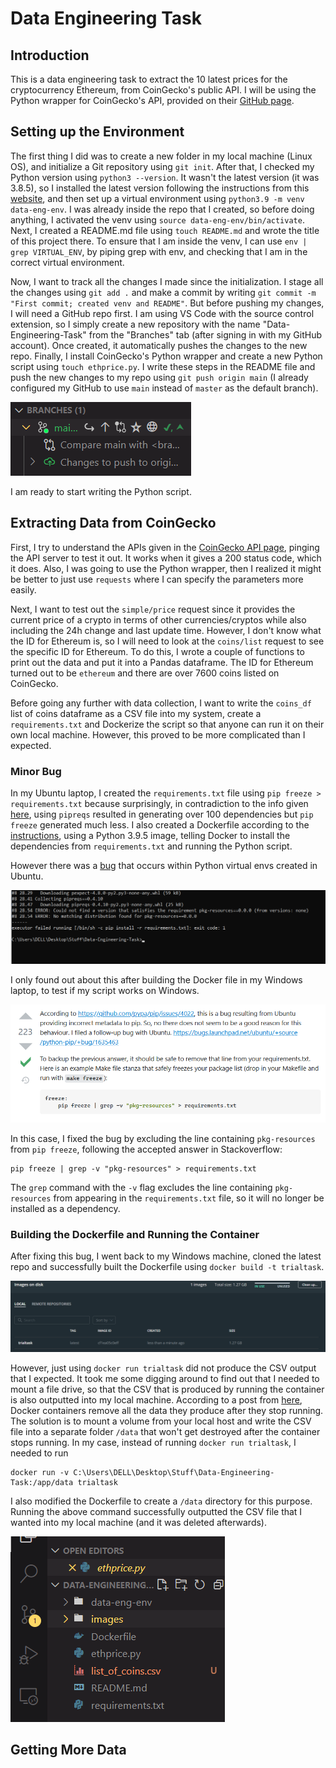 # Data Engineering Task

## Introduction

This is a data engineering task to extract the 10 latest prices for the cryptocurrency Ethereum, from CoinGecko's public API. I will be using the Python wrapper for CoinGecko's API, provided on their [GitHub page](https://github.com/man-c/pycoingecko).

## Setting up the Environment

The first thing I did was to create a new folder in my local machine (Linux OS), and initialize a Git repository using `git init`. After that, I checked my Python version using `python3 --version`. It wasn't the latest version (it was 3.8.5), so I installed the latest version following the instructions from this [website](https://linuxize.com/post/how-to-install-python-3-9-on-ubuntu-20-04/), and then set up a virtual environment using `python3.9 -m venv data-eng-env`. I was already inside the repo that I created, so before doing anything, I activated the venv using `source data-eng-env/bin/activate`. Next, I created a README.md file using `touch README.md` and wrote the title of this project there. To ensure that I am inside the venv, I can use `env | grep VIRTUAL_ENV`, by piping grep with env, and checking that I am in the correct virtual environment.

Now, I want to track all the changes I made since the initialization. I stage all the changes using `git add .` and make a commit by writing `git commit -m "First commit; created venv and README"`. But before pushing my changes, I will need a GitHub repo first. I am using VS Code with the source control extension, so I simply create a new repository with the name "Data-Engineering-Task" from the "Branches" tab (after signing in with my GitHub account). Once created, it automatically pushes the changes to the new repo. Finally, I install CoinGecko's Python wrapper and create a new Python script using `touch ethprice.py`. I write these steps in the README file and push the new changes to my repo using `git push origin main` (I already configured my GitHub to use `main` instead of `master` as the default branch).

!['Branches' tab in VS Code](images/push_to_main.png "'Branches' tab in VS Code")

I am ready to start writing the Python script.

## Extracting Data from CoinGecko

First, I try to understand the APIs given in the [CoinGecko API page](https://www.coingecko.com/api/documentations/v3), pinging the API server to test it out. It works when it gives a 200 status code, which it does. Also, I was going to use the Python wrapper, then I realized it might be better to just use `requests` where I can specify the parameters more easily.

Next, I want to test out the `simple/price` request since it provides the current price of a crypto in terms of other currencies/cryptos while also including the 24h change and last update time. However, I don't know what the ID for Ethereum is, so I will need to look at the `coins/list` request to see the specific ID for Ethereum. To do this, I wrote a couple of functions to print out the data and put it into a Pandas dataframe. The ID for Ethereum turned out to be `ethereum` and there are over 7600 coins listed on CoinGecko.

Before going any further with data collection, I want to write the `coins_df` list of coins dataframe as a CSV file into my system, create a `requirements.txt` and Dockerize the script so that anyone can run it on their own local machine. However, this proved to be more complicated than I expected.

### Minor Bug

In my Ubuntu laptop, I created the `requirements.txt` file using `pip freeze > requirements.txt` because surprisingly, in contradiction to the info given [here](https://stackoverflow.com/questions/31684375/automatically-create-requirements-txt), using `pipreqs` resulted in generating over 100 dependencies but `pip freeze` generated much less. I also created a Dockerfile according to the [instructions](https://www.freecodecamp.org/news/docker-101-fundamentals-and-practice-edb047b71a51/), using a Python 3.9.5 image, telling Docker to install the dependencies from `requirements.txt` and running the Python script.

However there was a [bug](https://stackoverflow.com/questions/39577984/what-is-pkg-resources-0-0-0-in-output-of-pip-freeze-command) that occurs within Python virtual envs created in Ubuntu.

![Bug when building Dockerfile in Windows](images/bug_pkgresources.png "Bug when building Dockerfile in Windows")

I only found out about this after building the Docker file in my Windows laptop, to test if my script works on Windows.

![Just exclude pkg-resources from pip freeze](images/resolving_bug.png "Just exclude pkg-resources from pip freeze")

In this case, I fixed the bug by excluding the line containing `pkg-resources` from `pip freeze`, following the accepted answer in Stackoverflow:

    pip freeze | grep -v "pkg-resources" > requirements.txt

The `grep` command with the `-v` flag excludes the line containing `pkg-resources` from appearing in the `requirements.txt` file, so it will no longer be installed as a dependency.

### Building the Dockerfile and Running the Container

After fixing this bug, I went back to my Windows machine, cloned the latest repo and successfully built the Dockerfile using `docker build -t trialtask`.

![Docker image created. Why is it so large?](images/why_so_large.png "Docker image created. Why is it so large?")

However, just using `docker run trialtask` did not produce the CSV output that I expected. It took me some digging around to find out that I needed to mount a file drive, so that the CSV that is produced by running the container is also outputted into my local machine. According to a post from [here](https://phoenixnap.com/kb/docker-run-command-with-examples), Docker containers remove all the data they produce after they stop running. The solution is to mount a volume from your local host and write the CSV file into a separate folder `/data` that won't get destroyed after the container stops running. In my case, instead of running `docker run trialtask`, I needed to run

    docker run -v C:\Users\DELL\Desktop\Stuff\Data-Engineering-Task:/app/data trialtask

I also modified the Dockerfile to create a `/data` directory for this purpose. Running the above command successfully outputted the CSV file that I wanted into my local machine (and it was deleted afterwards).

![CSV file successfully written to local host](images/csv_file_created.png "CSV file successfully written to local host")

## Getting More Data
